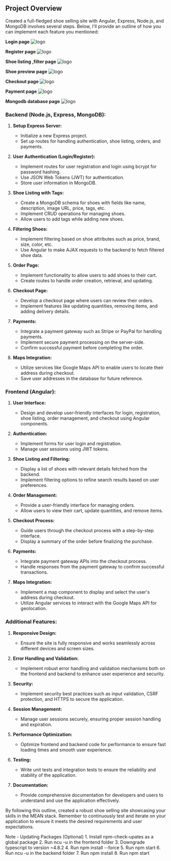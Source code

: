 ##  Project Overview
Created a full-fledged shoe selling site with Angular, Express, Node.js, and MongoDB involves several steps. Below, I'll provide an outline of how you can implement each feature you mentioned:

**Login page**
![logo](https://github.com/atharvburade/shoe-selling-site/blob/main/login%20page.PNG)

**Register page**
![logo](https://github.com/atharvburade/shoe-selling-site/blob/main/regiser%20page.PNG)

**Shoe listing ,filter page**
![logo](https://github.com/atharvburade/shoe-selling-site/blob/main/shoe%20listing%20page.PNG)

**Shoe preview page**
![logo](https://github.com/atharvburade/shoe-selling-site/blob/main/shoe%20page.PNG)

**Checkout page**
![logo](https://github.com/atharvburade/shoe-selling-site/blob/main/checkout%20page.PNG)

**Payment page**
![logo](https://github.com/atharvburade/shoe-selling-site/blob/main/payment%20option.PNG)

**Mongodb database page**
![logo](https://github.com/atharvburade/shoe-selling-site/blob/main/mongodb.PNG)

### Backend (Node.js, Express, MongoDB):

1. **Setup Express Server:**
   - Initialize a new Express project.
   - Set up routes for handling authentication, shoe listing, orders, and payments.

2. **User Authentication (Login/Register):**
   - Implement routes for user registration and login using bcrypt for password hashing.
   - Use JSON Web Tokens (JWT) for authentication.
   - Store user information in MongoDB.

3. **Shoe Listing with Tags:**
   - Create a MongoDB schema for shoes with fields like name, description, image URL, price, tags, etc.
   - Implement CRUD operations for managing shoes.
   - Allow users to add tags while adding new shoes.

4. **Filtering Shoes:**
   - Implement filtering based on shoe attributes such as price, brand, size, color, etc.
   - Use Angular to make AJAX requests to the backend to fetch filtered shoe data.

5. **Order Page:**
   - Implement functionality to allow users to add shoes to their cart.
   - Create routes to handle order creation, retrieval, and updating.

6. **Checkout Page:**
   - Develop a checkout page where users can review their orders.
   - Implement features like updating quantities, removing items, and adding delivery details.

7. **Payments:**
   - Integrate a payment gateway such as Stripe or PayPal for handling payments.
   - Implement secure payment processing on the server-side.
   - Confirm successful payment before completing the order.

8. **Maps Integration:**
   - Utilize services like Google Maps API to enable users to locate their address during checkout.
   - Save user addresses in the database for future reference.

### Frontend (Angular):

1. **User Interface:**
   - Design and develop user-friendly interfaces for login, registration, shoe listing, order management, and checkout using Angular components.

2. **Authentication:**
   - Implement forms for user login and registration.
   - Manage user sessions using JWT tokens.

3. **Shoe Listing and Filtering:**
   - Display a list of shoes with relevant details fetched from the backend.
   - Implement filtering options to refine search results based on user preferences.

4. **Order Management:**
   - Provide a user-friendly interface for managing orders.
   - Allow users to view their cart, update quantities, and remove items.

5. **Checkout Process:**
   - Guide users through the checkout process with a step-by-step interface.
   - Display a summary of the order before finalizing the purchase.

6. **Payments:**
   - Integrate payment gateway APIs into the checkout process.
   - Handle responses from the payment gateway to confirm successful transactions.

7. **Maps Integration:**
   - Implement a map component to display and select the user's address during checkout.
   - Utilize Angular services to interact with the Google Maps API for geolocation.

### Additional Features:

1. **Responsive Design:**
   - Ensure the site is fully responsive and works seamlessly across different devices and screen sizes.

2. **Error Handling and Validation:**
   - Implement robust error handling and validation mechanisms both on the frontend and backend to enhance user experience and security.

3. **Security:**
   - Implement security best practices such as input validation, CSRF protection, and HTTPS to secure the application.

4. **Session Management:**
   - Manage user sessions securely, ensuring proper session handling and expiration.
     
5. **Performance Optimization:**
   - Optimize frontend and backend code for performance to ensure fast loading times and smooth user experience.

6. **Testing:**
   - Write unit tests and integration tests to ensure the reliability and stability of the application.

8. **Documentation:**
   - Provide comprehensive documentation for developers and users to understand and use the application effectively.

By following this outline, created a robust shoe selling site showcasing your skills in the MEAN stack. Remember to continuously test and iterate on your application to ensure it meets the desired requirements and user expectations.


Note - Updating Packages (Optional)
    1.  Install npm-check-upates as a global package
    2.  Run ncu -u in the frontend folder
    3.  Downgrade typescript to version ~4.8.2
    4.  Run npm install --force
    5.  Run npm start
    6.  Run ncu -u in the backend folder
    7.  Run npm install
    8.  Run npm start
